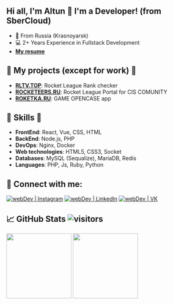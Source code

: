 ## Hi all, I'm Altun 👋 I'm a Developer! (from SberCloud)

- 📍 From Russia (Krasnoyarsk)
- 💻 2+ Years Experience in Fullstack Development
- [**My resume**][resume]

##  🎉 My projects (except for work) 🎉
- [**RLTV.TOP**][rltv.top]: Rocket League Rank checker
- [**ROCKETEERS.RU**][rocketeers.ru]: Rocket League Portal for CIS COMUNITY
- [**ROKETKA.RU**][roketka.ru]: GAME OPENCASE app

##  🎉 Skills  🎉
- **FrontEnd**: React, Vue, CSS, HTML
- **BackEnd**: Node.js, PHP
- **DevOps**: Nginx, Docker
- **Web technologies**: HTML5, CSS3, Socket
- **Databases**: MySQL (Sequalize), MariaDB, Redis
- **Languages**: PHP, Js, Ruby, Python

## 🤝 Connect with me:
[<img alt="webDev | Instagram" src="https://img.shields.io/badge/instagram-E4405F.svg?&style=for-the-badge&logo=instagram&logoColor=white" />][instagram]
[<img alt="webDev | LinkedIn" src="https://img.shields.io/badge/linkedin-0077B5.svg?&style=for-the-badge&logo=linkedin&logoColor=white" />][linkedin]
[<img alt="webDev | VK" src="https://img.shields.io/badge/vk-4680C2.svg?&style=for-the-badge&logo=vk&logoColor=white" />][vk]

## 📈 GitHub Stats ![visitors](https://visitor-badge.glitch.me/badge?page_id=matador96)
<div align="left">
  <img height="170em" src="https://github-readme-stats.vercel.app/api?username=matador96&layout=compact&show_icons=true&theme=white&icon_color=2a84ea&hide_border=true&bg_color=00000000&text_color=2a84ea" />
  <img height="170em" src="https://github-readme-stats.vercel.app/api/top-langs/?username=matador96&layout=compact&theme=white&icon_color=2a84ea&hide_border=true&bg_color=00000000&text_color=2a84ea" />
</div>

[instagram]: https://instagram.com/ismailovaltun
[linkedin]: https://linkedin.com/in/altun-ismailov-45a8141b6
[vk]: https://vk.com/mataplay
[patron]: https://www.patreon.com/matador_rl
[rocketeers.ru]: https://rocketeers.ru
[rltv.top]: https://rltv.top
[roketka.ru]: https://roketka.ru
[resume]: https://matador96.github.io/resume/

